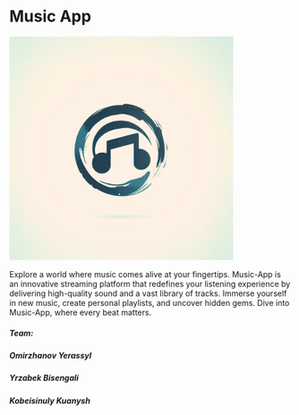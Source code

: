 # Music App 
<img src = "/assets/logo.jpg" width=400 height=400/>
<p>Explore a world where music comes alive at your fingertips. Music-App is an innovative streaming platform that redefines your listening experience by delivering high-quality sound and a vast library of tracks. Immerse yourself in new music, create personal playlists, and uncover hidden gems. Dive into Music-App, where every beat matters.</p>
<div>
<h5>Team:</h5>
<h5>Omirzhanov Yerassyl</h5>
<h5>Yrzabek Bisengali</h5>
<h5>Kobeisinuly Kuanysh</h5>
</div>
